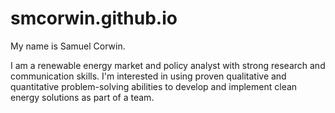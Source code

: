 # smcorwin.github.io

My name is Samuel Corwin.

I am a renewable energy market and policy analyst with strong research and communication skills. I'm interested in using proven qualitative and quantitative problem-solving abilities to develop and implement clean energy solutions as part of a team.
